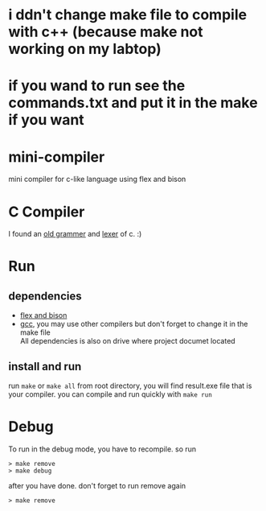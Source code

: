# i ddn't change make file to compile with c++ (because make  not working on my labtop)
# if you wand to run see the commands.txt and put it in the make if you want
# mini-compiler
mini compiler for c-like language using flex and bison
# C Compiler
I found an [old grammer](https://www.lysator.liu.se/c/ANSI-C-grammar-y.html) and [lexer](https://www.lysator.liu.se/c/ANSI-C-grammar-l.html) of c. :)
# Run
## dependencies
- [flex and bison](https://sourceforge.net/projects/winflexbison/)
- [gcc](https://sourceforge.net/projects/tdm-gcc/), you may use other compilers but don't forget to change it in the make file
<br>All dependencies is also on drive where project documet located
## install and run
run `make` or `make all` from root directory, you will find result.exe file that is your compiler. you can compile and run quickly with `make run`

# Debug
To run in the debug mode, you have to recompile. so run
```
> make remove
> make debug
```
after you have done. don't forget to run remove again
```
> make remove
```
